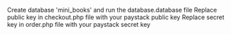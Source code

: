 Create database 'mini_books' and run the database.database file
Replace public key in checkout.php file with your paystack public key
Replace secret key in order.php file with your paystack secret key
